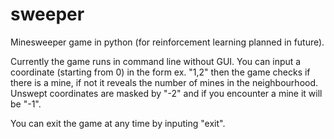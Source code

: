# sweeper
Minesweeper game in python (for reinforcement learning planned in future).

Currently the game runs in command line without GUI. You can input a coordinate (starting from 0) in the form ex. "1,2" then the game checks if there is a mine, if not it reveals the number of mines in the neighbourhood. Unswept coordinates are masked by "-2" and if you encounter a mine it will be "-1".

You can exit the game at any time by inputing "exit".
